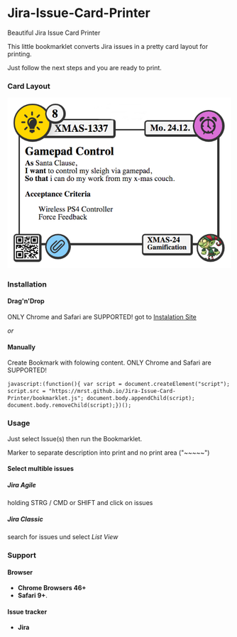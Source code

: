 # Jira-Issue-Card-Printer
Beautiful Jira Issue Card Printer

This little bookmarklet converts Jira issues in a pretty card layout for printing.

Just follow the next steps and you are ready to print.

### Card Layout
![Card Layout](CardExample.png)

### Installation
#### Drag'n'Drop
ONLY Chrome and Safari are SUPPORTED!
got to [Instalation Site](https://mrst.github.io/Jira-Issue-Card-Printer/bookmarkInstalation.html)

*or*

#### Manually
Create Bookmark with folowing content.
ONLY Chrome and Safari are SUPPORTED!
```
javascript:(function(){ var script = document.createElement("script"); script.src = "https://mrst.github.io/Jira-Issue-Card-Printer/bookmarklet.js"; document.body.appendChild(script); document.body.removeChild(script);})();
```

### Usage
Just select Issue(s) then run the Bookmarklet.

Marker to separate description into print and no print area ("~~~~~")

#### Select multible issues
##### Jira Agile
holding STRG / CMD or SHIFT and click on issues
##### Jira Classic
search for issues und select *List View*

### Support
#### Browser
* **Chrome Browsers 46+**
* **Safari 9+**.

#### Issue tracker
* **Jira**

